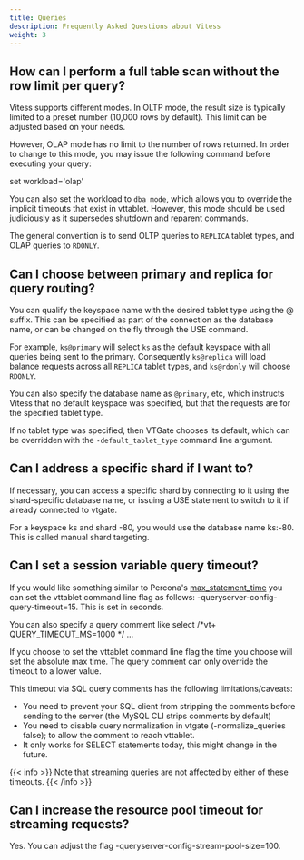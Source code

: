 ```yaml
---
title: Queries
description: Frequently Asked Questions about Vitess
weight: 3
---
```


## How can I perform a full table scan without the row limit per query?

Vitess supports different modes. In OLTP mode, the result size is typically limited to a preset number (10,000 rows by default). This limit can be adjusted based on your needs.

However, OLAP mode has no limit to the number of rows returned. In order to change to this mode, you may issue the following command before executing your query:

set workload='olap'

You can also set the workload to `dba mode`, which allows you to override the implicit timeouts that exist in vttablet. However, this mode should be used judiciously as it supersedes shutdown and reparent commands.

The general convention is to send OLTP queries to `REPLICA` tablet types, and OLAP queries to `RDONLY`.

## Can I choose between primary and replica for query routing?

You can qualify the keyspace name with the desired tablet type using the @ suffix. This can be specified as part of the connection as the database name, or can be changed on the fly through the USE command.

For example, `ks@primary` will select `ks` as the default keyspace with all queries being sent to the primary. Consequently `ks@replica` will load balance requests across all `REPLICA` tablet types, and `ks@rdonly` will choose `RDONLY`.

You can also specify the database name as `@primary`, etc, which instructs Vitess that no default keyspace was specified, but that the requests are for the specified tablet type.

If no tablet type was specified, then VTGate chooses its default, which can be overridden with the `-default_tablet_type` command line argument.

## Can I address a specific shard if I want to?

If necessary, you can access a specific shard by connecting to it using the shard-specific database name, or issuing a USE statement to switch to it if already connected to vtgate. 

For a keyspace ks and shard -80, you would use the database name ks:-80. This is called manual shard targeting.

## Can I set a session variable query timeout?

If you would like something similar to Percona's [max_statement_time](https://www.percona.com/doc/percona-server/5.6/management/statement_timeout.html#max_statement_time) you can set the vttablet command line flag as follows: -queryserver-config-query-timeout=15. This is set in seconds.

You can also specify a query comment like select /*vt+ QUERY_TIMEOUT_MS=1000 */ ... 

If you choose to set the vttablet command line flag the time you choose will set the absolute max time. The query comment can only override the timeout to a lower value. 

This timeout via SQL query comments has the following limitations/caveats:
- You need to prevent your SQL client from stripping the comments before sending to the server (the MySQL CLI strips comments by default)
- You need to disable query normalization in vtgate (-normalize_queries false);  to allow the comment to reach vttablet.
- It only works for SELECT statements today, this might change in the future.

{{< info >}}
Note that streaming queries are not affected by either of these timeouts.
{{< /info >}}

## Can I increase the resource pool timeout for streaming requests?

Yes. You can adjust the flag -queryserver-config-stream-pool-size=100.